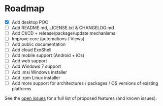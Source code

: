 # Roadmap

- [x] Add desktop POC
- [ ] Add README.md, LICENSE.txt & CHANGELOG.md
- [ ] Add CI/CD + release/package/update mechanisms
- [ ] Improve core (automations / Views)
- [ ] Add public documentation
- [ ] Add cloud ExoShell
- [ ] Add mobile support (Android + iOs)
- [ ] Add web support
- [ ] Add Windows 7 support
- [ ] Add .msi Windows installer
- [ ] Add .rpm Linux installer
- [ ] Add more support for architectures / packages / OS versions of existing platforms

See the [open issues][github-issues-url] for a full list of proposed features (and known issues).

<!-- LINKS -->

[github-issues-url]: https://github.com/exoshell-dev/exoshell/issues
